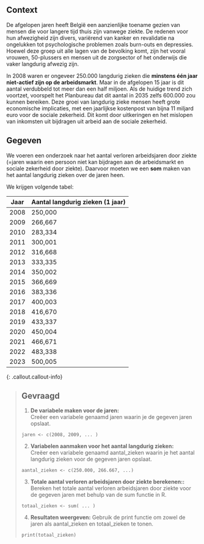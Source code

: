 ## Context

De afgelopen jaren heeft België een aanzienlijke toename gezien van mensen die voor langere tijd thuis zijn vanwege ziekte. De redenen voor hun afwezigheid zijn divers, variërend van kanker en revalidatie na ongelukken tot psychologische problemen zoals burn-outs en depressies. Hoewel deze groep uit alle lagen van de bevolking komt, zijn het vooral vrouwen, 50-plussers en mensen uit de zorgsector of het onderwijs die vaker langdurig afwezig zijn.

In 2008 waren er ongeveer 250.000 langdurig zieken die **minstens één jaar niet-actief zijn op de arbeidsmarkt**. Maar in de afgelopen 15 jaar is dit aantal verdubbeld tot meer dan een half miljoen. Als de huidige trend zich voortzet, voorspelt het Planbureau dat dit aantal in 2035 zelfs 600.000 zou kunnen bereiken. Deze groei van langdurig zieke mensen heeft grote economische implicaties, met een jaarlijkse kostenpost van bijna 11 miljard euro voor de sociale zekerheid. Dit komt door uitkeringen en het mislopen van inkomsten uit bijdragen uit arbeid aan de sociale zekerheid. 

## Gegeven

We voeren een onderzoek naar het aantal verloren arbeidsjaren door ziekte (=jaren waarin een persoon niet kan bijdragen aan de arbeidsmarkt en sociale zekerheid door ziekte). Daarvoor moeten we een **som** maken van het aantal langdurig zieken over de jaren heen. 

We krijgen volgende tabel: 

<table>
    <thead>
        <tr>
            <th>Jaar</th>
            <th>Aantal langdurig zieken (1 jaar)</th>
        </tr>
    </thead>
    <tbody>
        <tr><td>2008</td><td>250,000</td></tr>
        <tr><td>2009</td><td>266,667</td></tr>
        <tr><td>2010</td><td>283,334</td></tr>
        <tr><td>2011</td><td>300,001</td></tr>
        <tr><td>2012</td><td>316,668</td></tr>
        <tr><td>2013</td><td>333,335</td></tr>
        <tr><td>2014</td><td>350,002</td></tr>
        <tr><td>2015</td><td>366,669</td></tr>
        <tr><td>2016</td><td>383,336</td></tr>
        <tr><td>2017</td><td>400,003</td></tr>
        <tr><td>2018</td><td>416,670</td></tr>
        <tr><td>2019</td><td>433,337</td></tr>
        <tr><td>2020</td><td>450,004</td></tr>
        <tr><td>2021</td><td>466,671</td></tr>
        <tr><td>2022</td><td>483,338</td></tr>
        <tr><td>2023</td><td>500,005</td></tr>
    </tbody>
</table>


{: .callout.callout-info}
>## Gevraagd
>
>1. **De variabele maken voor de jaren:**  
> Creëer een variabele genaamd jaren waarin je de gegeven jaren opslaat.
>
 >  ```
  > jaren <- c(2008, 2009, ... )
   >```
>
>2. **Variabelen aanmaken voor het aantal langdurig zieken:**  
> Creëer een variabele genaamd aantal_zieken waarin je het aantal langdurig zieken voor de gegeven jaren opslaat.
>
>   ```
>   aantal_zieken <- c(250.000, 266.667, ...)
>   ```
>
>3. **Totale aantal verloren arbeidsjaren door ziekte berekenen::**  
> Bereken het totale aantal verloren arbeidsjaren door ziekte voor de gegeven jaren met behulp van de sum functie in R.
>
>   ```
>totaal_zieken <- sum( ... )
>   ```
>4. **Resultaten weergeven:**
>Gebruik de print functie om zowel de jaren als aantal_zieken en totaal_zieken te tonen.
>   ```
>print(totaal_zieken)
>   ```


